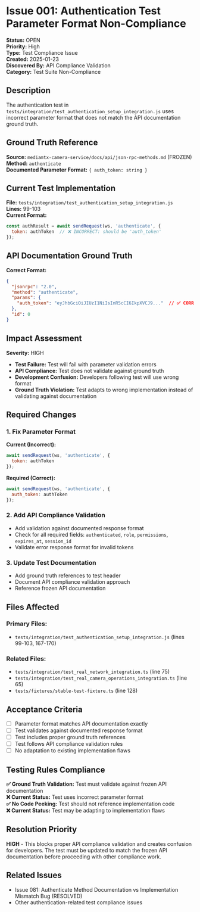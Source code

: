 # Issue 001: Authentication Test Parameter Format Non-Compliance

**Status:** OPEN  
**Priority:** High  
**Type:** Test Compliance Issue  
**Created:** 2025-01-23  
**Discovered By:** API Compliance Validation  
**Category:** Test Suite Non-Compliance  

## Description

The authentication test in `tests/integration/test_authentication_setup_integration.js` uses incorrect parameter format that does not match the API documentation ground truth.

## Ground Truth Reference

**Source:** `mediamtx-camera-service/docs/api/json-rpc-methods.md` (FROZEN)  
**Method:** `authenticate`  
**Documented Parameter Format:** `{ auth_token: string }`

## Current Test Implementation

**File:** `tests/integration/test_authentication_setup_integration.js`  
**Lines:** 99-103  
**Current Format:**
```javascript
const authResult = await sendRequest(ws, 'authenticate', {
  token: authToken  // ❌ INCORRECT: should be 'auth_token'
});
```

## API Documentation Ground Truth

**Correct Format:**
```json
{
  "jsonrpc": "2.0",
  "method": "authenticate",
  "params": {
    "auth_token": "eyJhbGciOiJIUzI1NiIsInR5cCI6IkpXVCJ9..."  // ✅ CORRECT
  },
  "id": 0
}
```

## Impact Assessment

**Severity:** HIGH
- **Test Failure:** Test will fail with parameter validation errors
- **API Compliance:** Test does not validate against ground truth
- **Development Confusion:** Developers following test will use wrong format
- **Ground Truth Violation:** Test adapts to wrong implementation instead of validating against documentation

## Required Changes

### 1. Fix Parameter Format
**Current (Incorrect):**
```javascript
await sendRequest(ws, 'authenticate', {
  token: authToken
});
```

**Required (Correct):**
```javascript
await sendRequest(ws, 'authenticate', {
  auth_token: authToken
});
```

### 2. Add API Compliance Validation
- Add validation against documented response format
- Check for all required fields: `authenticated`, `role`, `permissions`, `expires_at`, `session_id`
- Validate error response format for invalid tokens

### 3. Update Test Documentation
- Add ground truth references to test header
- Document API compliance validation approach
- Reference frozen API documentation

## Files Affected

### Primary Files:
- `tests/integration/test_authentication_setup_integration.js` (lines 99-103, 167-170)

### Related Files:
- `tests/integration/test_real_network_integration.ts` (line 75)
- `tests/integration/test_real_camera_operations_integration.ts` (line 65)
- `tests/fixtures/stable-test-fixture.ts` (line 128)

## Acceptance Criteria

- [ ] Parameter format matches API documentation exactly
- [ ] Test validates against documented response format
- [ ] Test includes proper ground truth references
- [ ] Test follows API compliance validation rules
- [ ] No adaptation to existing implementation flaws

## Testing Rules Compliance

**✅ Ground Truth Validation:** Test must validate against frozen API documentation  
**❌ Current Status:** Test uses incorrect parameter format  
**✅ No Code Peeking:** Test should not reference implementation code  
**❌ Current Status:** Test may be adapting to implementation flaws  

## Resolution Priority

**HIGH** - This blocks proper API compliance validation and creates confusion for developers. The test must be updated to match the frozen API documentation before proceeding with other compliance work.

## Related Issues

- Issue 081: Authenticate Method Documentation vs Implementation Mismatch Bug (RESOLVED)
- Other authentication-related test compliance issues
